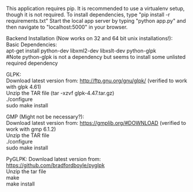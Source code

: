 This application requires pip. It is recommended to use a virtualenv setup, though it is not required.
To install dependencies, type "pip install -r requirements.txt"
Start the local app server by typing "python app.py" and then navigate to "localhost:5000" in your browser.

Backend Installation (Now works on 32 and 64 bit unix installations!):  
  Basic Dependencies:  
    apt-get install python-dev libxml2-dev libxslt-dev python-glpk  
    #Note python-glpk is not a dependency but seems to install some unlisted required dependency  
    
  GLPK:  
    Download latest version from: http://ftp.gnu.org/gnu/glpk/ (verified to work with glpk 4.61)  
    Unzip the TAR file (tar -xzvf glpk-4.47.tar.gz)  
    ./configure  
    sudo make install  
    
  GMP (Might not be necessary?):  
    Download latest version from: https://gmplib.org/#DOWNLOAD (verified to work with gmp 6.1.2)  
    Unzip the TAR file  
    ./configure  
    sudo make install  
    
  PyGLPK: 
    Download latest version from: https://github.com/bradfordboyle/pyglpk  
    Unzip the tar file  
    make  
    make install
